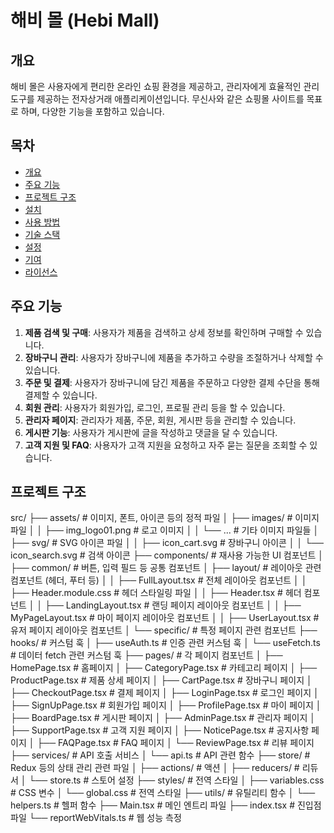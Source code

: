 # 해비 몰 (Hebi Mall)

## 개요

해비 몰은 사용자에게 편리한 온라인 쇼핑 환경을 제공하고, 관리자에게 효율적인 관리 도구를 제공하는 전자상거래 애플리케이션입니다. 무신사와 같은 쇼핑몰 사이트를 목표로 하며, 다양한 기능을 포함하고 있습니다.

## 목차

- [개요](#개요)
- [주요 기능](#주요-기능)
- [프로젝트 구조](#프로젝트-구조)
- [설치](#설치)
- [사용 방법](#사용-방법)
- [기술 스택](#기술-스택)
- [설정](#설정)
- [기여](#기여)
- [라이선스](#라이선스)

## 주요 기능

1. **제품 검색 및 구매**: 사용자가 제품을 검색하고 상세 정보를 확인하며 구매할 수 있습니다.
2. **장바구니 관리**: 사용자가 장바구니에 제품을 추가하고 수량을 조절하거나 삭제할 수 있습니다.
3. **주문 및 결제**: 사용자가 장바구니에 담긴 제품을 주문하고 다양한 결제 수단을 통해 결제할 수 있습니다.
4. **회원 관리**: 사용자가 회원가입, 로그인, 프로필 관리 등을 할 수 있습니다.
5. **관리자 페이지**: 관리자가 제품, 주문, 회원, 게시판 등을 관리할 수 있습니다.
6. **게시판 기능**: 사용자가 게시판에 글을 작성하고 댓글을 달 수 있습니다.
7. **고객 지원 및 FAQ**: 사용자가 고객 지원을 요청하고 자주 묻는 질문을 조회할 수 있습니다.

## 프로젝트 구조

src/
├── assets/                     # 이미지, 폰트, 아이콘 등의 정적 파일
│   ├── images/                 # 이미지 파일
│   │   ├── img_logo01.png      # 로고 이미지
│   │   └── ...                 # 기타 이미지 파일들
│   ├── svg/                    # SVG 아이콘 파일
│   │   ├── icon_cart.svg       # 장바구니 아이콘
│   │   └── icon_search.svg     # 검색 아이콘
├── components/                 # 재사용 가능한 UI 컴포넌트
│   ├── common/                 # 버튼, 입력 필드 등 공통 컴포넌트
│   ├── layout/                 # 레이아웃 관련 컴포넌트 (헤더, 푸터 등)
│   │   ├── FullLayout.tsx      # 전체 레이아웃 컴포넌트
│   │   ├── Header.module.css   # 헤더 스타일링 파일
│   │   ├── Header.tsx          # 헤더 컴포넌트
│   │   ├── LandingLayout.tsx   # 랜딩 페이지 레이아웃 컴포넌트
│   │   ├── MyPageLayout.tsx    # 마이 페이지 레이아웃 컴포넌트
│   │   ├── UserLayout.tsx      # 유저 페이지 레이아웃 컴포넌트
│   └── specific/               # 특정 페이지 관련 컴포넌트
├── hooks/                      # 커스텀 훅
│   ├── useAuth.ts              # 인증 관련 커스텀 훅
│   └── useFetch.ts             # 데이터 fetch 관련 커스텀 훅
├── pages/                      # 각 페이지 컴포넌트
│   ├── HomePage.tsx            # 홈페이지
│   ├── CategoryPage.tsx        # 카테고리 페이지
│   ├── ProductPage.tsx         # 제품 상세 페이지
│   ├── CartPage.tsx            # 장바구니 페이지
│   ├── CheckoutPage.tsx        # 결제 페이지
│   ├── LoginPage.tsx           # 로그인 페이지
│   ├── SignUpPage.tsx          # 회원가입 페이지
│   ├── ProfilePage.tsx         # 마이 페이지
│   ├── BoardPage.tsx           # 게시판 페이지
│   ├── AdminPage.tsx           # 관리자 페이지
│   ├── SupportPage.tsx         # 고객 지원 페이지
│   ├── NoticePage.tsx          # 공지사항 페이지
│   ├── FAQPage.tsx             # FAQ 페이지
│   └── ReviewPage.tsx          # 리뷰 페이지
├── services/                   # API 호출 서비스
│   └── api.ts                  # API 관련 함수
├── store/                      # Redux 등의 상태 관리 관련 파일
│   ├── actions/                # 액션
│   ├── reducers/               # 리듀서
│   └── store.ts                # 스토어 설정
├── styles/                     # 전역 스타일
│   ├── variables.css           # CSS 변수
│   └── global.css              # 전역 스타일
├── utils/                      # 유틸리티 함수
│   └── helpers.ts              # 헬퍼 함수
├── Main.tsx                    # 메인 엔트리 파일
├── index.tsx                   # 진입점 파일
└── reportWebVitals.ts          # 웹 성능 측정
